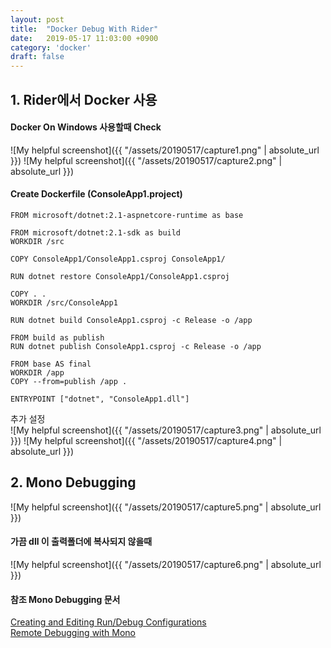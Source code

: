 ```yaml
---
layout: post
title:  "Docker Debug With Rider"
date:   2019-05-17 11:03:00 +0900
category: 'docker'
draft: false
---
```


## 1. Rider에서 Docker 사용

<h4>
Docker On Windows 사용할때 Check
</h4>

![My helpful screenshot]({{ "/assets/20190517/capture1.png" | absolute_url }})
![My helpful screenshot]({{ "/assets/20190517/capture2.png" | absolute_url }})

<h4>
Create Dockerfile (ConsoleApp1.project)
</h4>

```
FROM microsoft/dotnet:2.1-aspnetcore-runtime as base

FROM microsoft/dotnet:2.1-sdk as build
WORKDIR /src

COPY ConsoleApp1/ConsoleApp1.csproj ConsoleApp1/

RUN dotnet restore ConsoleApp1/ConsoleApp1.csproj

COPY . .
WORKDIR /src/ConsoleApp1

RUN dotnet build ConsoleApp1.csproj -c Release -o /app

FROM build as publish
RUN dotnet publish ConsoleApp1.csproj -c Release -o /app

FROM base AS final
WORKDIR /app
COPY --from=publish /app .

ENTRYPOINT ["dotnet", "ConsoleApp1.dll"]
```

추가 설정  
![My helpful screenshot]({{ "/assets/20190517/capture3.png" | absolute_url }})
![My helpful screenshot]({{ "/assets/20190517/capture4.png" | absolute_url }})

## 2. Mono Debugging

![My helpful screenshot]({{ "/assets/20190517/capture5.png" | absolute_url }})

<h4>
가끔 dll 이 출력폴더에 복사되지 않을때
</h4>

![My helpful screenshot]({{ "/assets/20190517/capture6.png" | absolute_url }})

#### 참조 Mono Debugging 문서

[Creating and Editing Run/Debug Configurations]  
[Remote Debugging with Mono]  

[Creating and Editing Run/Debug Configurations]: https://www.jetbrains.com/help/rider/Creating_and_Editing_Run_Debug_Configurations.html
[Remote Debugging with Mono]: https://www.jetbrains.com/help/rider/Remote_Debugging_with_Mono.html#debugging-options

